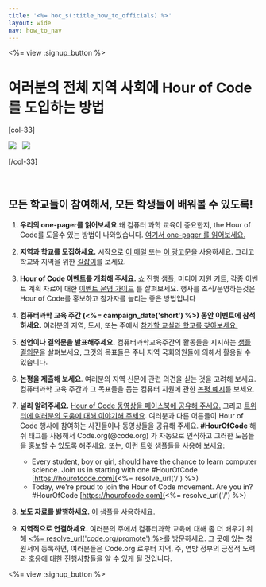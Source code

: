 ```yaml
---
title: '<%= hoc_s(:title_how_to_officials) %>'
layout: wide
nav: how_to_nav
---
```

<%= view :signup_button %>

# 여러분의 전체 지역 사회에 Hour of Code를 도입하는 방법

[col-33]

![](/images/fit-275/highlight-obama.png)&nbsp;&nbsp;&nbsp;![](/images/fit-246/dan.jpg)

[/col-33]

<p style="clear:both">&nbsp;</p>

## 모든 학교들이 참여해서, 모든 학생들이 배워볼 수 있도록!

1. **우리의 one-pager를 읽어보세요** 왜 컴퓨터 과학 교육이 중요한지, the Hour of Code를 도울수 있는 방법이 나와있습니다. [여기서 one-pager 를 읽어보세요.](/files/hoc-one-pager-public-officials-2016.pdf)

2. **지역과 학교를 모집하세요.** 시작으로 [이 메일](<%= resolve_url('/promote/resources#sample-emails') %>) 또는 [이 광고문](<%= resolve_url('/promote/stats') %>)을 사용하세요. 그리고 학교와 지역을 위한 [길잡이](<%= resolve_url('/how-to') %>)를 보세요.

3. **Hour of Code 이벤트를 개최해 주세요.** 쇼 진행 샘플, 미디어 지원 키트, 각종 이벤트 계획 자료에 대한 [이벤트 운영 가이드](<%= resolve_url('/how-to/events') %>) 를 살펴보세요. 행사를 조직/운영하는것은 Hour of Code를 홍보하고 참가자를 늘리는 좋은 방법입니다

4. **컴퓨터과학 교육 주간 (<%= campaign_date('short') %>) 동안 이벤트에 참석하세요.** 여러분의 지역, 도시, 또는 주에서 [참가할 교실과 학교를 찾아보세요.](<%= resolve_url('/events') %>)

5. **선언이나 결의문을 발표해주세요.** 컴퓨터과학교육주간의 활동들을 지지하는 [샘플 결의문](<%= resolve_url('resources/proclamation') %>)을 살펴보세요, 그것의 목표들은 주나 지역 국회의원들에 의해서 활용될 수 있습니다.

6. **논평을 제출해 보세요**. 여러분의 지역 신문에 관련 의견을 싣는 것을 고려해 보세요. 컴퓨터과학 교육 주간과 그 목표들을 돕는 컴퓨터 지원에 관한 [논평 예시](<%= resolve_url('/promote/op-ed') %>)를 보세요.

7. **널리 알려주세요.** [Hour of Code 동영상을 페이스북에 공유해 주세요.](https://www.facebook.com/sharer/sharer.php?u=http%3A%2F%2Fhourofcode.com%2Fus) 그리고 [트위터에 여러분의 도움에 대해 이야기해 주세요](https://twitter.com/intent/tweet?url=http%3A%2F%2Fhourofcode.com&text=I%27m%20participating%20in%20this%20year%27s%20%23HourOfCode%2C%20are%20you%3F%20%40codeorg&original_referer=https%3A%2F%2Fwww.google.com%2Furl%3Fq%3Dhttps%253A%252F%252Ftwitter.com%252Fshare%253Fhashtags%253D%2526amp%253Brelated%253Dcodeorg%2526amp%253Btext%253DI%252527m%252Bparticipating%252Bin%252Bthis%252Byear%252527s%252B%252523HourOfCode%25252C%252Bare%252Byou%25253F%252B%252540codeorg%2526amp%253Burl%253Dhttp%25253A%25252F%25252Fhourofcode.com%26sa%3DD%26sntz%3D1%26usg%3DAFQjCNE1GLTUbKZfMlEh9Aj5w0iswz6PYQ&related=codeorg&hashtags=). 여러분과 다른 어른들이 Hour of Code 행사에 참여하는 사진들이나 동영상들을 공유해 주세요. **#HourOfCode** 해쉬 태그를 사용해서 Code.org(@code.org) 가 자동으로 인식하고 그러한 도움들을 홍보할 수 있도록 해주세요. 또는, 이런 트윗 샘플들을 사용해 보세요:
    
    - Every student, boy or girl, should have the chance to learn computer science. Join us in starting with one #HourOfCode [https://hourofcode.com](<%= resolve_url('/') %>)
    - Today, we're proud to join the Hour of Code movement. Are you in? #HourOfCode [https://hourofcode.com](<%= resolve_url('/') %>)   
          
        

8. **보도 자료를 발행하세요.** [이 샘플](<%= resolve_url('/promote/official-press-release') %>)을 사용하세요.

9. **지역적으로 연결하세요.** 여러분의 주에서 컴퓨터과학 교육에 대해 좀 더 배우기 위해 [<%= resolve_url('code.org/promote') %>](<%= resolve_url('https://code.org/promote') %>)를 방문하세요. 그 곳에 있는 청원서에 등록하면, 여러분들은 Code.org 로부터 지역, 주, 연방 정부의 긍정적 노력과 호응에 대한 진행사항들을 알 수 있게 될 것입니다.

<%= view :signup_button %>